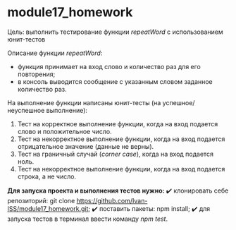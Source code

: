# module17_homework
Цель: выполнить тестирование функции *repeatWord* с использованием юнит-тестов

Описание функции *repeatWord*:
- функция принимает на вход слово и количество раз для его повторения;
- в консоль выводится сообщение с указанным словом заданное количество раз.

На выполнение функции написаны юнит-тесты (на успешное/неуспешное выполнение):
1. Тест на корректное выполнение функции, когда на вход подается слово и положительное число.
2. Тест на некорректное выполнение функции, когда на вход подается отрицательное значение (данные не верны).
3. Тест на граничный случай (*corner case*), когда на вход подается ноль.
4. Тест на некорректное выполнение функции, когда на вход подается строка, а не число.

**Для запуска проекта и выполнения тестов нужно:**
    :heavy_check_mark: клонировать себе репозиторий: git clone https://github.com/Ivan-ISS/module17_homework.git;
    :heavy_check_mark: поставить пакеты: npm install;
    :heavy_check_mark: для запуска тестов в терминал ввести команду *npm test*.